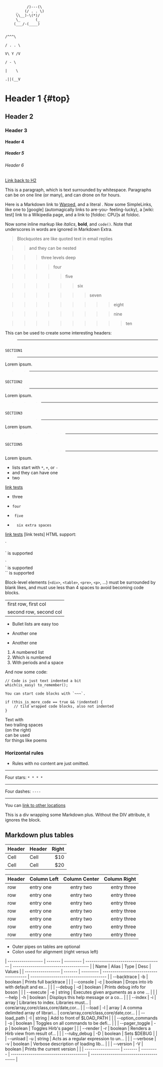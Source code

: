 ````
          /)---(\ 
     _   (/ . . \)
     \\__)-\(*)/  
     \_       (_                    
    (___/-(____)                  
````

                                                                                                                  /^^^\
                                                                                                                 / . . \ 
                                                                                                                 V\ Y /V
                                                                                                                  / - \
                                                                                                                  |    \
                                                                                                                 .||(__V

# Header 1 {#top}
## Header 2 ##
### Header 3 ###
#### Header 4 ####
##### Header 5 #####
###### Header 6 ######

[Link back to H2](#id-goes-here)

This is a paragraph, which is text surrounded by whitespace. Paragraphs can be on one 
line (or many), and can drone on for hours.  

Here is a Markdown link to [Warped](http://warpedvisions.org), and a literal . 
Now some SimpleLinks, like one to [google] (automagically links to are-you-
feeling-lucky), a [wiki: test] link to a Wikipedia page, and a link to 
[foldoc: CPU]s at foldoc.  

Now some inline markup like _italics_,  **bold**, and `code()`. Note that underscores in 
words are ignored in Markdown Extra.


> Blockquotes are like quoted text in email replies

> > and they can be nested

> > > three levels deep

> > > > four

> > > > > five

> > > > > > six

> > > > > > > seven

> > > > > > > > > eight

> > > > > > > > > nine

> > > > > > > > > > ten

This can be used to create some interesting headers:

> ------------------------------------------------------------------------------------------------------------------------
                                                                                                                  SECTION1
> ------------------------------------------------------------------------------------------------------------------------

Lorem ipsum.

> > ----------------------------------------------------------------------------------------------------------------------
                                                                                                                 SECTION2
> > ----------------------------------------------------------------------------------------------------------------------
 

Lorem ipsum.

> > > --------------------------------------------------------------------------------------------------------------------
                                                                                                                 SECTION3
> > > --------------------------------------------------------------------------------------------------------------------

Lorem ipsum.

> > > > > ----------------------------------------------------------------------------------------------------------------
                                                                                                                 SECTION5
> > > > > ----------------------------------------------------------------------------------------------------------------

   
Lorem ipsum.


* lists start with `*`, `+`, or `-`
*  and they can have one
*   two

[link tests]()


*    three
*     four
*      five
*       six extra spaces

[link tests]() 
[link tests]
HTML support:

   <p> `<p>` is supported </p>
   <div> `<div>` is supported </div>
   <span> `<span>` is supported </span>


Block-level elements (`<div>`, `<table>`, `<pre>`, `<p>`, ...) must be surrounded by blank likes,
and must use less than 4 spaces to avoid becoming code blocks.

<table>
   <tr><td>first row, first col</td></tr>
   <tr><td>second row, second col</td></tr>
</table>

* Bullet lists are easy too
- Another one
+ Another one

1. A numbered list
2. Which is numbered
3. With periods and a space

And now some code:

    // Code is just text indented a bit
    which(is_easy) to_remember();

~~~
You can start code blocks with `~~~`.

if (this_is_more_code == true && !indented) {
    // tild wrapped code blocks, also not indented
}

~~~


Text with  
two trailing spaces  
(on the right)  
can be used  
for things like poems  

### Horizontal rules

+ Rules with no content are just omitted.

* * * *
Four stars: `* * * *`

----
Four dashes: `----`


--------------------------

You can [link to other locations](http://)

<div class="custom-class" markdown="1">
This is a div wrapping some Markdown plus.  Without the DIV attribute, it ignores the 
block. 
</div>

## Markdown plus tables ##

| Header | Header | Right  |
| ------ | ------ | -----: |
|  Cell  |  Cell  |   $10  |
|  Cell  |  Cell  |   $20  |


**Header**     | Column Left   | Column Center    | Column Right
-------------- | :-----------  | :------------:   | ------------:
row            | entry one     | entry two        | entry three
row            | entry one     | entry two        | entry three
row            | entry one     | entry two        | entry three
row            | entry one     | entry two        | entry three
row            | entry one     | entry two        | entry three
row            | entry one     | entry two        | entry three
row            | entry one     | entry two        | entry three

* Outer pipes on tables are optional
* Colon used for alignment (right versus left)


| ------------------ | ------- | --------- | --------------------------------------- | --------------------------------------- |
| Name               |  Alias  |  Type     |  Desc                                   |  Values                                 |
| ------------------ | ------- | --------- | --------------------------------------- | --------------------------------------- |
| --backtrace        |  -b     |  boolean  |  Prints full backtrace                  |                                         |
| --console          |  -c     |  boolean  |  Drops into irb with default and ex...  |                                         |
| --debug            |  -d     |  boolean  |  Prints debug info for boson            |                                         |
| --execute          |  -e     |  string   |  Executes given arguments as a one ...  |                                         |
| --help             |  -h     |  boolean  |  Displays this help message or a co...  |                                         |
| --index            |  -i     |  array    |  Libraries to index. Libraries must...  |  core/array,core/class,core/date,cor... |
| --load             |  -l     |  array    |  A comma delimited array of librari...  |  core/array,core/class,core/date,cor... |
| --load_path        |  -I     |  string   |  Add to front of $LOAD_PATH             |                                         |
| --option_commands  |  -o     |  boolean  |  Toggles on all commands to be defi...  |                                         |
| --pager_toggle     |  -p     |  boolean  |  Toggles Hirb's pager                   |                                         |
| --render           |  -r     |  boolean  |  Renders a Hirb view from result of...  |                                         |
| --ruby_debug       |  -D     |  boolean  |  Sets $DEBUG                            |                                         |
| --unload           |  -u     |  string   |  Acts as a regular expression to un...  |                                         |
| --verbose          |  -v     |  boolean  |  Verbose description of loading lib...  |                                         |
| --version          |  -V     |  boolean  |  Prints the current version             |                                         |
| ------------------ | ------- | --------- | --------------------------------------- | --------------------------------------- |

